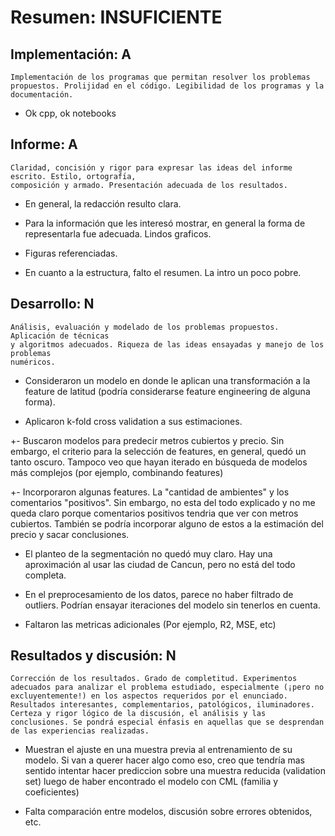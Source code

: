 # Resumen: INSUFICIENTE

## Implementación: A
```
Implementación de los programas que permitan resolver los problemas propuestos. Prolijidad en el código. Legibilidad de los programas y la documentación.
```
+ Ok cpp, ok notebooks

## Informe: A

```
Claridad, concisión y rigor para expresar las ideas del informe escrito. Estilo, ortografı́a,
composición y armado. Presentación adecuada de los resultados.
```

+ En general, la redacción resulto clara.

+ Para la información que les interesó mostrar, en general la forma de representarla fue adecuada. Lindos graficos.

+ Figuras referenciadas.

- En cuanto a la estructura, falto el resumen. La intro un poco pobre.

## Desarrollo: N
```
Análisis, evaluación y modelado de los problemas propuestos. Aplicación de técnicas
y algoritmos adecuados. Riqueza de las ideas ensayadas y manejo de los problemas
numéricos.

```

+ Consideraron un modelo en donde le aplican una transformación a la feature de latitud
  (podría considerarse feature engineering de alguna forma).

+ Aplicaron k-fold cross validation a sus estimaciones.

+- Buscaron modelos para predecir metros cubiertos y precio. Sin embargo, el criterio
   para la selección de features, en general, quedó un tanto oscuro. Tampoco veo que hayan iterado en búsqueda de modelos más complejos (por ejemplo, combinando features)

+- Incorporaron algunas features. La "cantidad de ambientes" y los comentarios
   "positivos". Sin embargo, no esta del todo explicado y no me queda claro porque comentarios positivos tendria que ver con metros cubiertos. También se podría incorporar alguno de estos a la estimación del precio y sacar conclusiones.

- El planteo de la segmentación no quedó muy claro. Hay una aproximación al usar las
  ciudad de Cancun, pero no está del todo completa.

- En el preprocesamiento de los datos, parece no haber filtrado de outliers. Podrían 
  ensayar iteraciones del modelo sin tenerlos en cuenta.

- Faltaron las metricas adicionales (Por ejemplo, R2, MSE, etc)


## Resultados y discusión: N
```
Corrección de los resultados. Grado de completitud. Experimentos adecuados para analizar el problema estudiado, especialmente (¡pero no excluyentemente!) en los aspectos requeridos por el enunciado. Resultados interesantes, complementarios, patológicos, iluminadores.
Certeza y rigor lógico de la discusión, el análisis y las conclusiones. Se pondrá especial énfasis en aquellas que se desprendan de las experiencias realizadas.
```

- Muestran el ajuste en una muestra previa al entrenamiento de su modelo.
  Si van a querer hacer algo como eso, creo que tendría mas sentido intentar hacer prediccion sobre una muestra reducida (validation set) luego de haber encontrado el modelo con CML (familia y coeficientes)

- Falta comparación entre modelos, discusión sobre errores obtenidos, etc.
